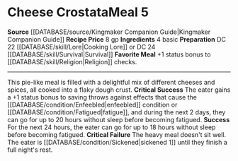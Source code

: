 ﻿---
id: '4'
level: '5'
name: Cheese Crostata
price: 8 gp
rarity: Uncommon
source: '[[DATABASE/source/Kingmaker Companion Guide|Kingmaker Companion Guide]]'
trait:
- '[[DATABASE/trait/Meal|Meal]]'
- '[[DATABASE/trait/Uncommon|Uncommon]]'
type: Campsite Meal

---
# Cheese Crostata<span class="item-type">Meal 5</span>

**Source** [[DATABASE/source/Kingmaker Companion Guide|Kingmaker Companion Guide]]
**Recipe Price** 8 gp
**Ingredients** 4 basic
**Preparation** DC 22 [[DATABASE/skill/Lore|Cooking Lore]] or DC 24 [[DATABASE/skill/Survival|Survival]]
**Favorite Meal** +1 status bonus to [[DATABASE/skill/Religion|Religion]] checks.

---
This pie-like meal is filled with a delightful mix of different cheeses and spices, all cooked into a flaky dough crust.
**Critical Success** The eater gains a +1 status bonus to saving throws against effects that cause the [[DATABASE/condition/Enfeebled|enfeebled]] condition or [[DATABASE/condition/Fatigued|fatigue]], and during the next 2 days, they can go for up to 20 hours without sleep before becoming fatigued.
**Success** For the next 24 hours, the eater can go for up to 18 hours without sleep before becoming fatigued.
**Critical Failure** The heavy meal doesn't sit well. The eater is [[DATABASE/condition/Sickened|sickened 1]] until they finish a full night's rest.